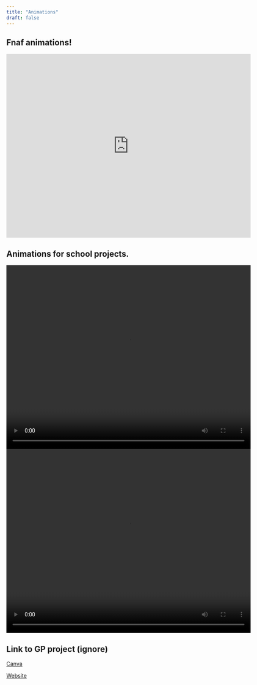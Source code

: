 ```yaml
---
title: "Animations"
draft: false
---
```

## Fnaf animations!
<iframe width="640" height="480" src="https://www.youtube.com/embed/SdA3ng1z390" title="Foxy Salvage Test" frameborder="0" allow="accelerometer; autoplay; clipboard-write; encrypted-media; gyroscope; picture-in-picture; web-share" allowfullscreen></iframe>

## Animations for school projects.

<video width="640" height="480" controls>
<source src="https://www.dropbox.com/s/z5mmeisz5er2e4h/oceanplastic0001-0250.mkv?dl=1" type="video/mp4">
</video>
<video width="640" height="480" controls>
<source src="https://www.dropbox.com/s/nhhnt1miwdayntx/blackhole%20sucking0001-0250.mp4?dl=1" type="video/mp4">
</video>

## Link to GP project (ignore)
[Canva](https://www.canva.com/design/DAFaMUAOcI8/RYBNtxmzTtZVjbhggKjgPw/edit?utm_content=DAFaMUAOcI8&utm_campaign=designshare&utm_medium=link2&utm_source=sharebutton)

[Website](https://pranavthandassery.wixsite.com/ecoworld)

